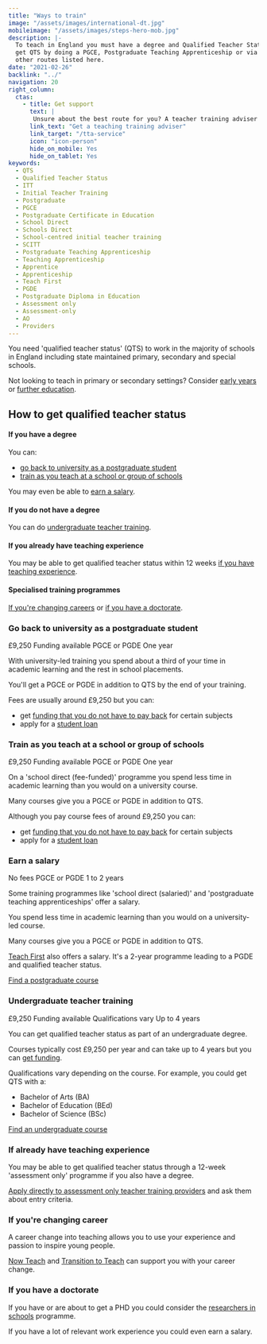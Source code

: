 ```yaml
---
title: "Ways to train"
image: "/assets/images/international-dt.jpg"
mobileimage: "/assets/images/steps-hero-mob.jpg"
description: |-
  To teach in England you must have a degree and Qualified Teacher Status. You can
  get QTS by doing a PGCE, Postgraduate Teaching Apprenticeship or via one of the
  other routes listed here.
date: "2021-02-26"
backlink: "../"
navigation: 20
right_column:
  ctas:
    - title: Get support
      text: |
       Unsure about the best route for you? A teacher training adviser can help.
      link_text: "Get a teaching training adviser"
      link_target: "/tta-service"
      icon: "icon-person"
      hide_on_mobile: Yes
      hide_on_tablet: Yes
keywords:
  - QTS
  - Qualified Teacher Status
  - ITT
  - Initial Teacher Training
  - Postgraduate
  - PGCE
  - Postgraduate Certificate in Education
  - School Direct
  - Schools Direct
  - School-centred initial teacher training
  - SCITT
  - Postgraduate Teaching Apprenticeship
  - Teaching Apprenticeship
  - Apprentice
  - Apprenticeship
  - Teach First
  - PGDE
  - Postgraduate Diploma in Education
  - Assessment only
  - Assessment-only
  - AO
  - Providers
---
```


You need 'qualified teacher status' (QTS) to work in the majority of schools in England including state maintained primary, secondary and special schools.

Not looking to teach in primary or secondary settings? Consider [early years](/early-years-teaching-training) or [further education](/further-education-teacher-training).

## How to get qualified teacher status

#### If you have a degree

You can:

* [go back to university as a postgraduate student](#go-back-to-university-as-a-postgraduate-student)
* [train as you teach at a school or group of schools](#_ks4us698kqkh)

You may even be able to [earn a salary](#earn-a-salary).

#### If you do not have a degree

You can do [undergraduate teacher training](#undergraduate-teacher-training).

#### If you already have teaching experience

You may be able to get qualified teacher status within 12 weeks [if you have teaching experience](#if-you-already-have-teaching-experience-1).

#### Specialised training programmes

[If you're changing careers](#if-youre-changing-career) or [if you have a doctorate](#if-you-have-a-doctorate).

<div>
  <h3>Go back to university as a postgraduate student</h3>
  <span class="badge pink">£9,250</span>
  <span class="badge cyan">Funding available</span>
  <span class="badge dark-blue">PGCE or PGDE</span>
  <span class="badge purple">One year</span>
</div>

With university-led training you spend about a third of your time in academic learning and the rest in school placements.

You'll get a PGCE or PGDE in addition to QTS by the end of your training.

Fees are usually around £9,250 but you can:

* get [funding that you do not have to pay back](https://review-get-into-teaching-app-1182.london.cloudapps.digital/funding-your-training#bursaries-and-scholarships) for certain subjects
* apply for a [student loan](https://review-get-into-teaching-app-1182.london.cloudapps.digital/funding-your-training#tuition-fee-and-maintenance-loans)

<div>
  <h3>Train as you teach at a school or group of schools</h3>
  <span class="badge pink">£9,250</span>
  <span class="badge cyan">Funding available</span>
  <span class="badge dark-blue">PGCE or PGDE</span>
  <span class="badge purple">One year</span>
</div>

On a 'school direct (fee-funded)' programme you spend less time in academic learning than you would on a university course.

Many courses give you a PGCE or PGDE in addition to QTS.

Although you pay course fees of around £9,250 you can:

* get [funding that you do not have to pay back](https://review-get-into-teaching-app-1182.london.cloudapps.digital/funding-your-training#bursaries-and-scholarships) for certain subjects
* apply for a [student loan](https://review-get-into-teaching-app-1182.london.cloudapps.digital/funding-your-training#tuition-fee-and-maintenance-loans)  

<div>
  <h3>Earn a salary</h3>
  <span class="badge pink">No fees</span>
  <span class="badge dark-blue">PGCE or PGDE</span>
  <span class="badge purple">1 to 2 years</span>
</div>

Some training programmes like 'school direct (salaried)' and 'postgraduate teaching apprenticeships' offer a salary.

You spend less time in academic learning than you would on a university-led course.

Many courses give you a PGCE or PGDE in addition to QTS.

[Teach First](https://www.teachfirst.org.uk/) also offers a salary. It's a 2-year programme leading to a PGDE and qualified teacher status.

<a href="https://www.gov.uk/find-postgraduate-teacher-training-courses" class="button">Find a postgraduate course</a>

<div>
  <h3>Undergraduate teacher training</h3>
  <span class="badge pink">£9,250</span>
  <span class="badge cyan">Funding available</span>
  <span class="badge dark-blue">Qualifications vary</span>
  <span class="badge purple">Up to 4 years</span>
</div>

You can get qualified teacher status as part of an undergraduate degree.

Courses typically cost £9,250 per year and can take up to 4 years but you can [get funding](https://www.gov.uk/student-finance-calculator).

Qualifications vary depending on the course. For example, you could get QTS with a:

* Bachelor of Arts (BA)
* Bachelor of Education (BEd)
* Bachelor of Science (BSc)

<a href="https://digital.ucas.com/search" class="button">Find an undergraduate course</a>

### If already have teaching experience

You may be able to get qualified teacher status through a 12-week 'assessment only' programme if you also have a degree.

[Apply directly to assessment only teacher training providers](/assessment-only-providers) and ask them about entry criteria.

### If you're changing career

A career change into teaching allows you to use your experience and
passion to inspire young people.

[Now Teach](https://nowteach.org.uk/) and [Transition to Teach](https://www.transitiontoteach.co.uk/) can support you with your career change.

### If you have a doctorate

If you have or are about to get a PHD you could consider the [researchers in schools](https://thebrilliantclub.org/researchers-in-schools/) programme.

If you have a lot of relevant work experience you could even earn a salary.
